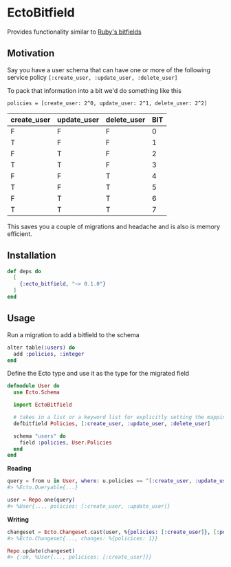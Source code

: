 # EctoBitfield

Provides functionality similar to [Ruby's bitfields](https://github.com/grosser/bitfields/)

## Motivation

Say you have a user schema that can have one or more of the following service policy `[:create_user, :update_user, :delete_user]`

To pack that information into a bit we'd do something like this

`policies = [create_user: 2^0, update_user: 2^1, delete_user: 2^2]`

| create_user    | update_user    | delete_user    | BIT |
|----------------|----------------|----------------|-----|
| F              | F              | F              | 0   |
| T              | F              | F              | 1   |
| F              | T              | F              | 2   |
| T              | T              | F              | 3   |
| F              | F              | T              | 4   |
| T              | F              | T              | 5   |
| F              | T              | T              | 6   |
| T              | T              | T              | 7   |

This saves you a couple of migrations and headache and is also is memory efficient.

## Installation

```elixir
def deps do
  [
    {:ecto_bitfield, "~> 0.1.0"}
  ]
end
```

## Usage

Run a migration to add a bitfield to the schema

```elixir
alter table(:users) do
  add :policies, :integer
end
```

Define the Ecto type and use it as the type for the migrated field

```elixir
defmodule User do
  use Ecto.Schema

  import EctoBitfield

  # takes in a list or a keyword list for explicitly setting the mappings
  defbitfield Policies, [:create_user, :update_user, :delete_user]

  schema "users" do
    field :policies, User.Policies
  end
end
```

**Reading**

```elixir
query = from u in User, where: u.policies == ^[:create_user, :update_user]
#> %Ecto.Queryable{...}

user = Repo.one(query)
#> %User{..., policies: [:create_user, :update_user]}
```

**Writing**

```elixir
changeset = Ecto.Changeset.cast(user, %{policies: [:create_user]}, [:policies])
#> %Ecto.Changeset{..., changes: %{policices: 1}}

Repo.update(changeset)
#> {:ok, %User{..., policices: [:create_user]}}
```

